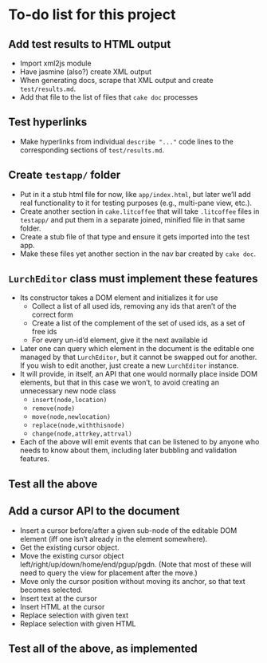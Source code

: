 
# To-do list for this project

## Add test results to HTML output

 * Import xml2js module
 * Have jasmine (also?) create XML output
 * When generating docs, scrape that XML output and create
   `test/results.md`.
 * Add that file to the list of files that `cake doc` processes

## Test hyperlinks

 * Make hyperlinks from individual `describe "..."` code lines to
   the corresponding sections of `test/results.md`.

## Create `testapp/` folder

 * Put in it a stub html file for now, like `app/index.html`, but
   later we’ll add real functionality to it for testing purposes
   (e.g., multi-pane view, etc.).
 * Create another section in `cake.litcoffee` that will take
   `.litcoffee` files in `testapp/` and put them in a separate
   joined, minified file in that same folder.
 * Create a stub file of that type and ensure it gets imported
   into the test app.
 * Make these files yet another section in the nav bar created
   by `cake doc`.

## `LurchEditor` class must implement these features

 * Its constructor takes a DOM element and initializes it for
   use
    * Collect a list of all used ids, removing any ids that
      aren’t of the correct form
    * Create a list of the complement of the set of used ids,
      as a set of free ids
    * For every un-id’d element, give it the next available id
 * Later one can query which element in the document is the
   editable one managed by that `LurchEditor`, but it cannot be
   swapped out for another.  If you wish to edit another, just
   create a new `LurchEditor` instance.
 * It will provide, in itself, an API that one would normally
   place inside DOM elements, but that in this case we won’t,
   to avoid creating an unnecessary new node class
    * `insert(node,location)`
    * `remove(node)`
    * `move(node,newlocation)`
    * `replace(node,withthisnode)`
    * `change(node,attrkey,attrval)`
 * Each of the above will emit events that can be listened to
   by anyone who needs to know about them, including later
   bubbling and validation features.

## Test all the above

## Add a cursor API to the document

 * Insert a cursor before/after a given sub-node of the
   editable DOM element (iff one isn’t already in the element
   somewhere).
 * Get the existing cursor object.
 * Move the existing cursor object
   left/right/up/down/home/end/pgup/pgdn.
   (Note that most of these will need to query the view for
   placement after the move.)
 * Move only the cursor position without moving its anchor, so
   that text becomes selected.
 * Insert text at the cursor
 * Insert HTML at the cursor
 * Replace selection with given text
 * Replace selection with given HTML

## Test all of the above, as implemented

